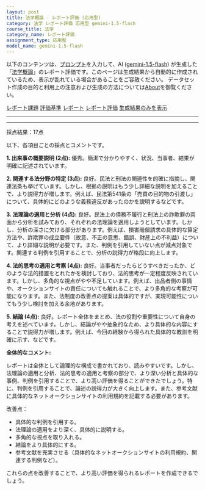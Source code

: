 ```yaml
---
layout: post
title: 法学概論 - レポート評価 (応用型)
category: 法学 レポート評価 応用型 gemini-1.5-flash
course_title: 法学
category_name: レポート評価
assignment_type: 応用型
model_name: gemini-1.5-flash
---
```


以下のコンテンツは、[プロンプト](http://127.0.0.1:8000/generated/法学/gemini-1.5-flash/prompt_レポート評価-応用型.md)を入力して、AI ([gemini-1.5-flash](contents/gemini-1.5-flash)) が生成した「[法学概論](/contents/法学/)」のレポート評価です。このページは生成結果から自動的に作成されているため、表示が乱れている場合があることをご容赦ください。
データセット作成の目的と利用上の注意および生成の方法については[About](/About)を御覧ください。

[レポート課題](../レポート課題-応用型)
[評価基準](../評価基準-応用型)
[レポート](../レポート-応用型)
[レポート評価](../レポート評価-応用型)
[生成結果のみを表示](http://127.0.0.1:8000/generated/法学/gemini-1.5-flash/レポート評価-応用型.md)
  

***
***
  
採点結果：17点

以下、各項目ごとの採点とコメントです。

**1. 出来事の概要説明 (2点):**  優秀。簡潔で分かりやすく、状況、当事者、結果が明確に記述されています。

**2. 関連する法分野の特定 (3点):** 良好。民法と刑法の関連性を的確に指摘し、関連法条も挙げています。しかし、根拠の説明はもう少し詳細な説明を加えることで、より説得力が増します。例えば、民法第541条の「売買の目的物の引渡し」について、具体的にどのような義務違反があったのかを説明するなどです。

**3. 法理論の適用と分析 (4点):** 良好。民法上の債務不履行と刑法上の詐欺罪の両面から分析を試みており、それぞれの法理論を適用しようとしています。しかし、分析の深さに欠ける部分があります。例えば、損害賠償請求の具体的な算定方法や、詐欺罪の成立要件（故意、不正の意思、錯誤、財産上の不利益）について、より詳細な説明が必要です。また、判例を引用していない点が減点対象です。関連する判例を引用することで、分析の説得力が格段に向上します。

**4. 法的思考の適用と考察 (4点):** 良好。当事者だったらどうすべきだったか、どのような法的措置をとれたかを検討しており、法的思考が一定程度反映されています。しかし、多角的な視点がやや不足しています。例えば、出品者側の事情や、オークションサイトの責任についても触れることで、より多角的な考察が可能になります。また、法制度の改善点の提案は具体的ですが、実現可能性についてもう少し検討を加える余地があります。

**5. 結論 (4点):** 良好。レポート全体をまとめ、法の役割や重要性について自身の考えを述べています。しかし、結論がやや抽象的なため、より具体的な内容にすることで説得力が増します。例えば、今回の経験から得られた具体的な教訓を明確に示す、などです。


**全体的なコメント:**

レポートは全体として論理的な構成で書かれており、読みやすいです。しかし、法理論の適用と分析、法的思考の適用と考察の部分で、より深い分析と具体的な事例、判例を引用することで、より高い評価を得ることができたでしょう。特に、判例を引用することで、論述の説得力が大きく向上します。また、参考文献に具体的なネットオークションサイトの利用規約を記載する必要があります。


改善点：

* 具体的な判例を引用する。
* 法理論の適用をより深く、具体的に説明する。
* 多角的な視点を取り入れる。
* 結論をより具体的にする。
* 参考文献を充実させる（具体的なネットオークションサイトの利用規約、関連する判例など）。


これらの点を改善することで、より高い評価を得られるレポートを作成できるでしょう。
